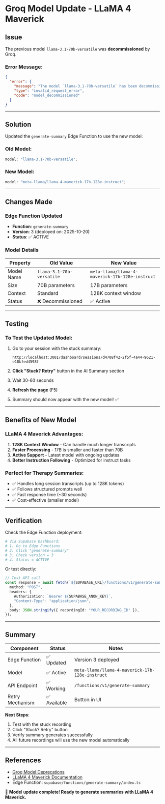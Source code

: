 # Groq Model Update - LLaMA 4 Maverick

## Issue

The previous model `llama-3.1-70b-versatile` was **decommissioned** by Groq.

### Error Message:

```json
{
  "error": {
    "message": "The model `llama-3.1-70b-versatile` has been decommissioned and is no longer supported.",
    "type": "invalid_request_error",
    "code": "model_decommissioned"
  }
}
```

---

## Solution

Updated the `generate-summary` Edge Function to use the new model:

### Old Model:

```typescript
model: "llama-3.1-70b-versatile";
```

### New Model:

```typescript
model: "meta-llama/llama-4-maverick-17b-128e-instruct";
```

---

## Changes Made

### Edge Function Updated

- **Function**: `generate-summary`
- **Version**: 3 (deployed on: 2025-10-20)
- **Status**: ✅ ACTIVE

### Model Details

| Property   | Old Value                 | New Value                                       |
| ---------- | ------------------------- | ----------------------------------------------- |
| Model Name | `llama-3.1-70b-versatile` | `meta-llama/llama-4-maverick-17b-128e-instruct` |
| Size       | 70B parameters            | 17B parameters                                  |
| Context    | Standard                  | 128K context window                             |
| Status     | ❌ Decommissioned         | ✅ Active                                       |

---

## Testing

### To Test the Updated Model:

1. Go to your session with the stuck summary:

   ```
   http://localhost:3001/dashboard/sessions/d4708f42-2f5f-4a44-9621-e18bfed4598f
   ```

2. **Click "Stuck? Retry"** button in the AI Summary section

3. Wait 30-60 seconds

4. **Refresh the page** (F5)

5. Summary should now appear with the new model! ✅

---

## Benefits of New Model

### LLaMA 4 Maverick Advantages:

1. **128K Context Window** - Can handle much longer transcripts
2. **Faster Processing** - 17B is smaller and faster than 70B
3. **Active Support** - Latest model with ongoing updates
4. **Better Instruction Following** - Optimized for instruct tasks

### Perfect for Therapy Summaries:

- ✅ Handles long session transcripts (up to 128K tokens)
- ✅ Follows structured prompts well
- ✅ Fast response time (~30 seconds)
- ✅ Cost-effective (smaller model)

---

## Verification

Check the Edge Function deployment:

```bash
# Via Supabase Dashboard:
# 1. Go to Edge Functions
# 2. Click "generate-summary"
# 3. Check version = 3
# 4. Status = ACTIVE
```

Or test directly:

```typescript
// Test API call
const response = await fetch(`${SUPABASE_URL}/functions/v1/generate-summary`, {
  method: "POST",
  headers: {
    Authorization: `Bearer ${SUPABASE_ANON_KEY}`,
    "Content-Type": "application/json",
  },
  body: JSON.stringify({ recordingId: "YOUR_RECORDING_ID" }),
});
```

---

## Summary

| Component       | Status       | Notes                                           |
| --------------- | ------------ | ----------------------------------------------- |
| Edge Function   | ✅ Updated   | Version 3 deployed                              |
| Model           | ✅ Active    | `meta-llama/llama-4-maverick-17b-128e-instruct` |
| API Endpoint    | ✅ Working   | `/functions/v1/generate-summary`                |
| Retry Mechanism | ✅ Available | Button in UI                                    |

**Next Steps**:

1. Test with the stuck recording
2. Click "Stuck? Retry" button
3. Verify summary generates successfully
4. All future recordings will use the new model automatically

---

## References

- [Groq Model Deprecations](https://console.groq.com/docs/deprecations)
- [LLaMA 4 Maverick Documentation](https://console.groq.com/docs/models)
- Edge Function: `supabase/functions/generate-summary/index.ts`

🎉 **Model update complete! Ready to generate summaries with LLaMA 4 Maverick.**
